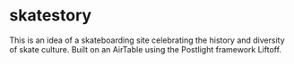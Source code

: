 # skatestory
This is an idea of a skateboarding site celebrating the history and diversity of skate culture. Built on an AirTable using the Postlight framework Liftoff.
